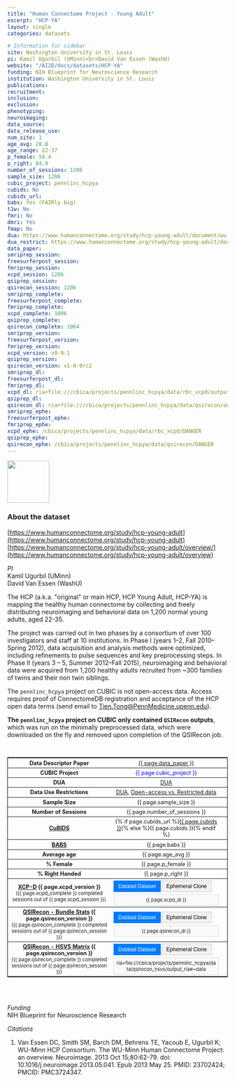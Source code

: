 ```yaml
---
title: "Human Connectome Project - Young Adult"
excerpt: "HCP-YA"
layout: single
categories: datasets

# Information for sidebar
site: Washington University in St. Louis
pi: Kamil Ugurbil (UMinn)<br>David Van Essen (WashU)
website: "/AI2D/docs/datasets/HCP-YA"
funding: NIH Blueprint for Neuroscience Research
institution: Washington University in St. Louis
publications:
recruitment:
inclusion:
exclusion:
phenotyping:
neuroimaging:
data_source:
data_release_use:
num_site: 1
age_avg: 28.8
age_range: 22-37
p_female: 54.4
p_right: 84.9
number_of_sessions: 1206
sample_size: 1206
cubic_project: pennlinc_hcpya
cubids: No
cubids_url:
babs: Yes (FAIRly big)
t1w: No
fmri: No
dmri: Yes
fmap: No
dua: https://www.humanconnectome.org/study/hcp-young-adult/document/wu-minn-hcp-consortium-open-access-data-use-terms
dua_restrict: https://www.humanconnectome.org/study/hcp-young-adult/document/quick-reference-open-access-vs-restricted-data
data_paper:
smriprep_session:
freesurferpost_session:
fmriprep_session:
xcpd_session: 1206
qsiprep_session:
qsirecon_session: 1206
smriprep_complete:
freesurferpost_complete:
fmriprep_complete:
xcpd_complete: 1096
qsiprep_complete:
qsirecon_complete: 1064
smriprep_version:
freesurferpost_version:
fmriprep_version:
xcpd_version: v0-9-1
qsiprep_version:
qsirecon_version: v1-0-0rc2
smriprep_dl:
freesurferpost_dl:
fmriprep_dl:
xcpd_dl: ria+file:///cbica/projects/pennlinc_hcpya/data/rbc_xcpd/output_ria#~data
qsiprep_dl:
qsirecon_dl: ria+file:///cbica/projects/pennlinc_hcpya/data/qsirecon/output_ria#~data
smriprep_ephe:
freesurferpost_ephe:
fmriprep_ephe:
xcpd_ephe: /cbica/projects/pennlinc_hcpya/data/rbc_xcpd/DANGER
qsiprep_ephe:
qsirecon_ephe: /cbica/projects/pennlinc_hcpya/data/qsirecon/DANGER
---
```

<div style="text-align: left;">
     <img src="{{ site.baseurl }}/assets/images/logos/ccf.png" style="width: auto; height: 10vw;" />
</div>

### About the dataset
[https://www.humanconnectome.org/study/hcp-young-adult](https://www.humanconnectome.org/study/hcp-young-adult)
<br>
[https://www.humanconnectome.org/study/hcp-young-adult/overview/](https://www.humanconnectome.org/study/hcp-young-adult/overview)


*PI*
<br>
Kamil Ugurbil (UMinn)
<br>
David Van Essen (WashU)

The HCP (a.k.a. "original" or main HCP, HCP Young Adult, HCP-YA) is mapping the healthy human connectome by collecting and freely distributing neuroimaging and behavioral data on 1,200 normal young adults, aged 22-35. 

The project was carried out in two phases by a consortium of over 100 investigators and staff at 10 institutions. In Phase I (years 1–2, Fall 2010–Spring 2012), data acquisition and analysis methods were optimized, including refinements to pulse sequences and key preprocessing steps. In Phase II (years 3 – 5, Summer 2012–Fall 2015), neuroimaging and behavioral data were acquired from 1,200 healthy adults recruited from ~300 families of twins and their non twin siblings. 

The `pennlinc_hcpya` project on CUBIC is not open-access data. Access requires proof of ConnectomeDB registration and acceptance of the HCP open data terms (send email to <span style="color: blue;">Tien.Tong@PennMedicine.upenn.edu</span>).

**The `pennlinc_hcpya` project on CUBIC only contained `QSIRecon` outputs**, which was run on the minimally preprocessed data, which were downloaded on the fly and removed upon completion of the QSIRecon job.

<br>
<div class=table align='center'>
<table style="text-align: center;
width:100%; font-size:90%; border: 1px solid black">
<tr><th style="font-weight:bold">Data Descriptor Paper</th><th style="font-weight:normal"><a href="{{ page.data_paper }}">{{ page.data_paper }}</a></th><th style="font-weight:normal"></th></tr>
<tr><th style="font-weight:bold">CUBIC Project</th><th style="font-weight:normal"><span style="color: blue;">{{ page.cubic_project }}</span></th><th style="font-weight:normal"></th></tr>
<tr><th style="font-weight:bold">DUA</th><th style="font-weight:normal"><a href="{{ page.dua }}">DUA</a></th><th style="font-weight:normal"></th></tr>
<tr><th style="font-weight:bold">Data Use Restrictions</th><th style="font-weight:normal"><a href="{{ page.dua }}">DUA</a>, <a href="{{ page.dua_restrict }}">Open-access vs. Restricted data</a></th><th style="font-weight:normal"></th></tr>
<tr><th style="font-weight:bold">Sample Size</th><th style="font-weight:normal">{{ page.sample_size }}</th><th style="font-weight:normal"></th></tr>
<tr><th style="font-weight:bold">Number of Sessions</th><th style="font-weight:normal">{{ page.number_of_sessions }}</th><th style="font-weight:normal"></th></tr>
<tr><th style="font-weight:bold"><a href="{{ site.baseurl }}/docs/imaging/image_curation/">CuBIDS</a></th><th style="font-weight:normal">{% if page.cubids_url %}<a href="{{ page.cubids_url }}">{{ page.cubids }}</a>{% else %}{{ page.cubids }}{% endif %}</th><th style="font-weight:normal"></th></tr>
<tr><th style="font-weight:bold"><a href="{{ site.baseurl }}/docs/imaging/image_babs/">BABS</a></th><th style="font-weight:normal">{{ page.babs }}</th><th style="font-weight:normal"></th></tr>
<tr><th style="font-weight:bold">Average age</th><th style="font-weight:normal">{{ page.age_avg }}</th><th style="font-weight:normal"></th></tr>
<tr><th style="font-weight:bold">% Female</th><th style="font-weight:normal">{{ page.p_female }}</th><th style="font-weight:normal"></th></tr>
<tr><th style="font-weight:bold">% Right Handed</th><th style="font-weight:normal">{{ page.p_right }}</th><th style="font-weight:normal"></th></tr>
<tr><th style="font-weight:bold"><a href="{{ site.baseurl }}/docs/imaging/image_xcpd/">XCP-D</a> {{ page.xcpd_version }}<br><span style="font-weight:normal; font-size: 0.9em;">({{ page.xcpd_complete }} completed sessions out of {{ page.xcpd_session }})</span></th><th style="font-weight:normal">
  <div class="tab-container">
    <div class="tab-buttons">
      <button class="tab-button active" onclick="showTab('xcpd-dl')">Datalad Dataset</button>
      <button class="tab-button" onclick="showTab('xcpd-ephe')">Ephemeral Clone</button>
    </div>
    <div id="xcpd-dl" class="tab-content active">{{ page.xcpd_dl }}</div>
    <div id="xcpd-ephe" class="tab-content">{{ page.xcpd_ephe }}</div>
  </div>
</th><th style="font-weight:normal"></th></tr>
<tr><th style="font-weight:bold"><a href="{{ site.baseurl }}/docs/imaging/image_qsirecon/">QSIRecon - Bundle Stats</a> {{ page.qsirecon_version }}<br><span style="font-weight:normal; font-size: 0.9em;">({{ page.qsirecon_complete }} completed sessions out of {{ page.qsirecon_session }})</span></th><th style="font-weight:normal">
  <div class="tab-container">
    <div class="tab-buttons">
      <button class="tab-button active" onclick="showTab('qsirecon-dl')">Datalad Dataset</button>
      <button class="tab-button" onclick="showTab('qsirecon-ephe')">Ephemeral Clone</button>
    </div>
    <div id="qsirecon-dl" class="tab-content active">{{ page.qsirecon_dl }}</div>
    <div id="qsirecon-ephe" class="tab-content">{{ page.qsirecon_ephe }}</div>
  </div>
</th><th style="font-weight:normal"></th></tr>
<tr><th style="font-weight:bold"><a href="{{ site.baseurl }}/docs/imaging/image_qsiprep/">QSIRecon - HSVS Matrix</a> {{ page.qsirecon_version }}<br><span style="font-weight:normal; font-size: 0.9em;">({{ page.qsirecon_complete }} completed sessions out of {{ page.qsirecon_session }})</span></th><th style="font-weight:normal">
  <div class="tab-container">
    <div class="tab-buttons">
      <button class="tab-button active" onclick="showTab('qsirecon-hsvs-dl')">Datalad Dataset</button>
      <button class="tab-button" onclick="showTab('qsirecon-hsvs-ephe')">Ephemeral Clone</button>
    </div>
    <div id="qsirecon-hsvs-dl" class="tab-content active">ria+file:///cbica/projects/pennlinc_hcpya/data/qsirecon_hsvs/output_ria#~data</div>
    <div id="qsirecon-hsvs-ephe" class="tab-content">/cbica/projects/pennlinc_hcpya/data/qsirecon_hsvs/DANGER</div>
  </div>
</th><th style="font-weight:normal"></th></tr>
</table>
</div>

<style>
.tab-container {
  width: 100%;
}

.tab-buttons {
  display: flex;
  margin-bottom: 5px;
}

.tab-button {
  background-color: #f1f1f1;
  border: 1px solid #ccc;
  padding: 5px 10px;
  cursor: pointer;
  font-size: 12px;
  margin-right: 2px;
}

.tab-button.active {
  background-color: #007bff;
  color: white;
  border-color: #007bff;
}

.tab-content {
  display: none;
  padding: 5px;
  background-color: #f9f9f9;
  border: 1px solid #ddd;
  font-size: 11px;
  word-break: break-all;
}

.tab-content.active {
  display: block;
}
</style>

<script>
function showTab(tabName) {
  // Hide all tab contents
  var tabContents = document.getElementsByClassName('tab-content');
  for (var i = 0; i < tabContents.length; i++) {
    tabContents[i].classList.remove('active');
  }
  
  // Remove active class from all tab buttons
  var tabButtons = document.getElementsByClassName('tab-button');
  for (var i = 0; i < tabButtons.length; i++) {
    tabButtons[i].classList.remove('active');
  }
  
  // Show the selected tab content
  document.getElementById(tabName).classList.add('active');
  
  // Add active class to the clicked button
  event.target.classList.add('active');
}
</script>

<br>
<br>

*Funding*
<br>
NIH Blueprint for Neuroscience Research

*Citations*
<br>
1. Van Essen DC, Smith SM, Barch DM, Behrens TE, Yacoub E, Ugurbil K; WU-Minn HCP Consortium. The WU-Minn Human Connectome Project: an overview. Neuroimage. 2013 Oct 15;80:62-79. doi: 10.1016/j.neuroimage.2013.05.041. Epub 2013 May 25. PMID: 23702424; PMCID: PMC3724347.